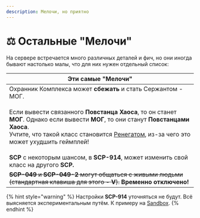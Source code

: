 ```yaml
---
description: Мелочи, но приятно
---
```


# ⚖ Остальные "Мелочи"

На сервере встречается много различных деталей и фич, но они иногда бывают настолько малы, что для них нужен отдельный список:

| Эти самые "Мелочи"                                                                                                                                                                                                                                                                                                        |
| ------------------------------------------------------------------------------------------------------------------------------------------------------------------------------------------------------------------------------------------------------------------------------------------------------------------------- |
| Охранник Комплекса может **сбежать** и стать Сержантом - МОГ.                                                                                                                                                                                                                                                             |
| <p>Если вывести связанного <strong>Повстанца Хаоса</strong>, то он станет <strong>МОГ</strong>. Однако если вывести <strong>МОГ</strong>, то они станут <strong>Повстанцами Хаоса</strong>.<br>Учтите, что такой класс становится <a href="../karma-system.md">Ренегатом</a>, из-за чего это может ухудшить геймплей!</p> |
| **SCP** с некоторым шансом, в **SCP-914**, может изменить свой класс на другого **SCP.**                                                                                                                                                                                                                                  |
| ~~**SCP-049** и **SCP-049-2** могут общаться с живыми людьми (стандартная клавиша для этого - **V**).~~ **Временно отключено!**                                                                                                                                                                                           |

{% hint style="warning" %}
Настройки **SCP-914** уточняться не будут. Всё выясняется экспериментальным путём. К примеру на [Sandbox](../../../servers/scpsl-sandbox.md).
{% endhint %}
